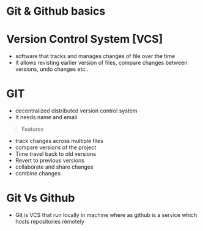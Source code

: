 # Git &amp; Github basics

# Version Control System [VCS]
- software that tracks and manages changes of file over the time
- It allows revisting earlier version of files, compare changes between versions, undo changes etc..

# GIT
- decentralized distributed version control system
- It needs name and email

> Features
- track changes across multiple files
- compare versions of the project
- Time travel back to old versions
- Revert to previous versions
- collaborate and share changes
- combine changes

# Git Vs Github
- Git is VCS that run locally in machine where as github is a service which hosts repositories remotely

